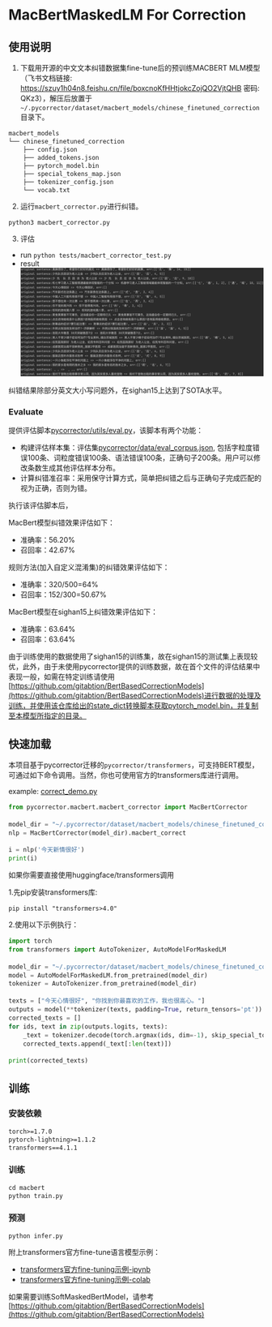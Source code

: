 # MacBertMaskedLM For Correction

## 使用说明

1. 下载用开源的中文文本纠错数据集fine-tune后的预训练MACBERT MLM模型（飞书文档链接: https://szuy1h04n8.feishu.cn/file/boxcnoKfHHtjokcZojQO2VjtQHB
   密码: QKz3），解压后放置于`~/.pycorrector/dataset/macbert_models/chinese_finetuned_correction`目录下。

```
macbert_models
└── chinese_finetuned_correction
    ├── config.json
    ├── added_tokens.json
    ├── pytorch_model.bin
    ├── special_tokens_map.json
    ├── tokenizer_config.json
    └── vocab.txt
```

2. 运行`macbert_corrector.py`进行纠错。

```
python3 macbert_corrector.py
```

3. 评估

- run
  `python tests/macbert_corrector_test.py`
- result
  ![result](../../docs/git_image/macbert_result.jpg)

纠错结果除部分英文大小写问题外，在sighan15上达到了SOTA水平。

### Evaluate

提供评估脚本[pycorrector/utils/eval.py](../utils/eval.py)，该脚本有两个功能：

- 构建评估样本集：评估集[pycorrector/data/eval_corpus.json](../data/eval_corpus.json),
  包括字粒度错误100条、词粒度错误100条、语法错误100条，正确句子200条。用户可以修改条数生成其他评估样本分布。
- 计算纠错准召率：采用保守计算方式，简单把纠错之后与正确句子完成匹配的视为正确，否则为错。

执行该评估脚本后，

MacBert模型纠错效果评估如下：

- 准确率：56.20%
- 召回率：42.67%

规则方法(加入自定义混淆集)的纠错效果评估如下：

- 准确率：320/500=64%
- 召回率：152/300=50.67%

MacBert模型在sighan15上纠错效果评估如下：

- 准确率：63.64%
- 召回率：63.64%

由于训练使用的数据使用了sighan15的训练集，故在sighan15的测试集上表现较优，此外，由于未使用pycorrector提供的训练数据，故在首个文件的评估结果中表现一般，如需在特定训练请使用[https://github.com/gitabtion/BertBasedCorrectionModels](https://github.com/gitabtion/BertBasedCorrectionModels)进行数据的处理及训练，并使用该仓库给出的state_dict转换脚本获取pytorch_model.bin，并复制至本模型所指定的目录。

## 快速加载

本项目基于pycorrector迁移的`pycorrector/transformers`，可支持BERT模型，可通过如下命令调用。当然，你也可使用官方的transformers库进行调用。

example: [correct_demo.py](correct_demo.py)

```python
from pycorrector.macbert.macbert_corrector import MacBertCorrector

model_dir = "~/.pycorrector/dataset/macbert_models/chinese_finetuned_correction"
nlp = MacBertCorrector(model_dir).macbert_correct

i = nlp('今天新情很好')
print(i)

```

如果你需要直接使用huggingface/transformers调用

1.先pip安装transformers库:

```
pip install "transformers>4.0"
```
2.使用以下示例执行：

```python
import torch
from transformers import AutoTokenizer, AutoModelForMaskedLM

model_dir = "~/.pycorrector/dataset/macbert_models/chinese_finetuned_correction"
model = AutoModelForMaskedLM.from_pretrained(model_dir)
tokenizer = AutoTokenizer.from_pretrained(model_dir)

texts = ["今天心情很好", "你找到你最喜欢的工作，我也很高心。"]
outputs = model(**tokenizer(texts, padding=True, return_tensors='pt'))
corrected_texts = []
for ids, text in zip(outputs.logits, texts):
    _text = tokenizer.decode(torch.argmax(ids, dim=-1), skip_special_tokens=True).replace(' ', '')
    corrected_texts.append(_text[:len(text)])

print(corrected_texts)
```

## 训练

### 安装依赖
```shell
torch>=1.7.0
pytorch-lightning>=1.1.2
transformers==4.1.1
```

### 训练
```shell
cd macbert
python train.py
```
### 预测
```shell
python infer.py
```


附上transformers官方fine-tune语言模型示例：

* [transformers官方fine-tuning示例-ipynb](https://github.com/huggingface/notebooks/blob/master/examples/language_modeling.ipynb)
* [transformers官方fine-tuning示例-colab](https://colab.research.google.com/github/huggingface/notebooks/blob/master/examples/language_modeling.ipynb#scrollTo=q-EIELH43l_T)

如果需要训练SoftMaskedBertModel，请参考[https://github.com/gitabtion/BertBasedCorrectionModels](https://github.com/gitabtion/BertBasedCorrectionModels)

